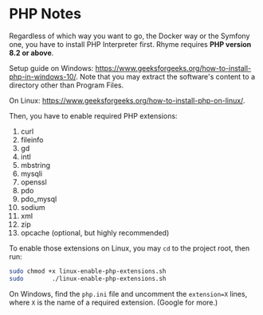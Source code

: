 # PHP Notes

Regardless of which way you want to go, the Docker way
or the Symfony one, you have to install PHP Interpreter
first. Rhyme requires **PHP version 8.2 or above**.

Setup guide on Windows: <https://www.geeksforgeeks.org/how-to-install-php-in-windows-10/>. Note that you may
extract the software's content to a directory other
than Program Files.

On Linux: <https://www.geeksforgeeks.org/how-to-install-php-on-linux/>.

Then, you have to enable required PHP extensions:

1. curl
2. fileinfo
3. gd
4. intl
5. mbstring
6. mysqli
7. openssl
8. pdo
9. pdo_mysql
10. sodium
11. xml
12. zip
13. opcache (optional, but highly recommended)

To enable those extensions on Linux, you may `cd` to the project root, then run:

```sh
sudo chmod +x linux-enable-php-extensions.sh
sudo        ./linux-enable-php-extensions.sh
```

On Windows, find the `php.ini` file and uncomment the `extension=X` lines,
where `X` is the name of a required extension. (Google for more.)
